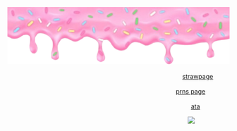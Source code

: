 ![image](https://github.com/aevsria/aevsria/blob/main/Untitled28_20251019014543.png?raw=true)

              
　　　　　　　　　　　　　　　　　　　　　⠀ㅤ⠀ㅤ⠀ㅤ⠀ㅤ⠀[strawpage](https://prettyyinpink.straw.page/) 

ㅤ⠀ㅤ⠀ㅤㅤ⠀ㅤ⠀ㅤㅤ⠀ㅤ⠀ㅤㅤ⠀ㅤ⠀ㅤㅤ⠀ㅤ⠀ㅤㅤ⠀ㅤ⠀ㅤ⠀ㅤ       [prns page](https://en.pronouns.page/@aevsria)
                      
⠀ㅤ⠀ㅤ⠀ㅤ⠀ㅤ⠀ㅤ⠀ㅤ⠀ㅤ⠀ㅤ⠀ㅤ⠀ㅤ⠀ㅤ⠀ㅤ⠀ㅤ⠀ㅤ⠀ㅤ⠀ㅤ⠀ㅤ⠀ㅤ[ata](https://aevsria.atabook.org/?page=1)

　　　　　　　　　　　　　　　　　　　　　　⠀⠀　　　　⠀　![](https://komarev.com/ghpvc/?username=aevsria&label=☆&color=ff509a)
                        

<!--
**aevsria/aevsria** is a ✨ _special_ ✨ repository because its `README.md` (this file) appears on your GitHub profile.

Here are some ideas to get you started:

- 🔭 I’m currently working on ...
- 🌱 I’m currently learning ...
- 👯 I’m looking to collaborate on ...
- 🤔 I’m looking for help with ...
- 💬 Ask me about ...
- 📫 How to reach me: ...
- 😄 Pronouns: ...
- ⚡ Fun fact: ...
-->
